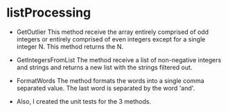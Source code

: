 # listProcessing
- GetOutlier
This method receive the array entirely comprised of odd integers or entirely comprised of even integers except for a single integer N.
This method returns the N.

- GetIntegersFromList
The method receive a list of non-negative integers and strings and returns a new list with the strings filtered out.

- FormatWords
The method formats the words into a single comma separated value. The last word is separated by the word 'and'.


- Also, I created the unit tests for the 3 methods.
